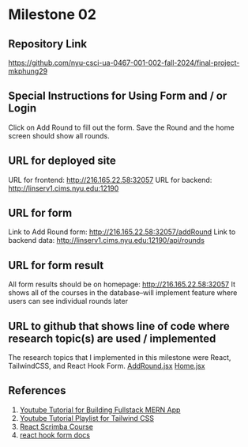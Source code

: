 Milestone 02
===

Repository Link
---
https://github.com/nyu-csci-ua-0467-001-002-fall-2024/final-project-mkphung29

Special Instructions for Using Form and / or Login
---
Click on Add Round to fill out the form. Save the Round and the home screen should show all rounds.

URL for deployed site 
---
URL for frontend: http://216.165.22.58:32057
URL for backend: http://linserv1.cims.nyu.edu:12190

URL for form 
---
Link to Add Round form: http://216.165.22.58:32057/addRound
Link to backend data: http://linserv1.cims.nyu.edu:12190/api/rounds

URL for form result
---
All form results should be on homepage: http://216.165.22.58:32057
It shows all of the courses in the database–will implement feature where users can see individual rounds later

URL to github that shows line of code where research topic(s) are used / implemented
--- 
The research topics that I implemented in this milestone were React, TailwindCSS, and React Hook Form. 
[AddRound.jsx](https://github.com/nyu-csci-ua-0467-001-002-fall-2024/final-project-mkphung29/blob/master/src/client/src/pages/AddRound.jsx)
[Home.jsx](https://github.com/nyu-csci-ua-0467-001-002-fall-2024/final-project-mkphung29/blob/master/src/client/src/pages/Home.jsx)

References 
---
1. [Youtube Tutorial for Building Fullstack MERN App](https://www.youtube.com/watch?v=xKs2IZZya7c&themeRefresh=1)
2. [Youtube Tutorial Playlist for Tailwind CSS](https://www.youtube.com/playlist?list=PL4cUxeGkcC9gpXORlEHjc5bgnIi5HEGhw)
3. [React Scrimba Course](https://v2.scrimba.com/learn-react-c0e)
4. [react hook form docs](https://react-hook-form.com/get-started)

